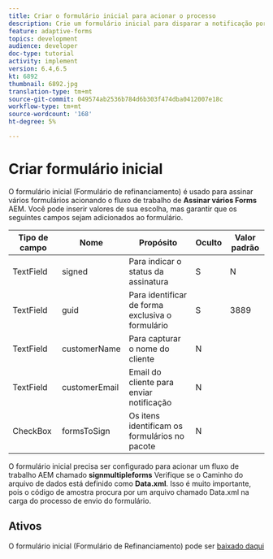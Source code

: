 ```yaml
---
title: Criar o formulário inicial para acionar o processo
description: Crie um formulário inicial para disparar a notificação por email para start do processo de assinatura.
feature: adaptive-forms
topics: development
audience: developer
doc-type: tutorial
activity: implement
version: 6.4,6.5
kt: 6892
thumbnail: 6892.jpg
translation-type: tm+mt
source-git-commit: 049574ab2536b784d6b303f474dba0412007e18c
workflow-type: tm+mt
source-wordcount: '168'
ht-degree: 5%

---
```



# Criar formulário inicial

O formulário inicial (Formulário de refinanciamento) é usado para assinar vários formulários acionando o fluxo de trabalho de **Assinar vários Forms** AEM. Você pode inserir valores de sua escolha, mas garantir que os seguintes campos sejam adicionados ao formulário.



| Tipo de campo | Nome | Propósito | Oculto | Valor padrão |
------------------------|---------------------------------------|--------------------|--------|-----------------
| TextField | signed | Para indicar o status da assinatura | S | N |
| TextField | guid | Para identificar de forma exclusiva o formulário | S | 3889 |
| TextField | customerName | Para capturar o nome do cliente | N |
| TextField | customerEmail | Email do cliente para enviar notificação | N |
| CheckBox | formsToSign | Os itens identificam os formulários no pacote | N |



O formulário inicial precisa ser configurado para acionar um fluxo de trabalho AEM chamado **signmultipleforms**
Verifique se o Caminho do arquivo de dados está definido como **Data.xml**. Isso é muito importante, pois o código de amostra procura por um arquivo chamado Data.xml na carga do processo de envio do formulário.

## Ativos

O formulário inicial (Formulário de Refinanciamento) pode ser [baixado daqui](assets/refinance-form.zip)





